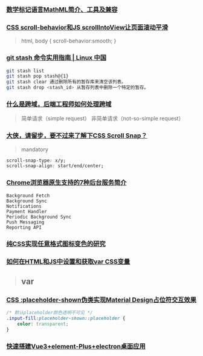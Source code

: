 ### [数学标记语言MathML简介、工具及兼容](https://www.zhangxinxu.com/wordpress/2018/10/mathml-%e5%85%bc%e5%ae%b9-%e5%b7%a5%e5%85%b7/)

### [CSS scroll-behavior和JS scrollIntoView让页面滚动平滑](https://www.zhangxinxu.com/wordpress/2018/10/scroll-behavior-scrollintoview-%e5%b9%b3%e6%bb%91%e6%bb%9a%e5%8a%a8/)

> html, body { scroll-behavior:smooth; }

### [git stash 命令实用指南 | Linux 中国](https://zhuanlan.zhihu.com/p/364339115)

```bash
git stash list
git stash pop stash@{1}
git stash clear 通过删除所有的暂存库来清空该列表。
git stash drop <stash_id> 从暂存列表中删除一个特定的暂存。
```

### [什么是跨域，后端工程师如何处理跨域](https://www.cnblogs.com/ricklz/p/16217937.html)

> 简单请求（simple request）
> 非简单请求（not-so-simple request）

### [大侠，请留步，要不过来了解下CSS Scroll Snap？](https://www.zhangxinxu.com/wordpress/2018/11/know-css-scroll-snap/)

> mandatory

```css
scroll-snap-type: x/y;
scroll-snap-align: start/end/center;
```

### [Chrome浏览器原生支持的7种后台服务简介](https://www.zhangxinxu.com/wordpress/2023/01/js-background-services/)

```
Background Fetch
Background Sync
Notifications
Payment Handler
Periodic Background Sync
Push Messaging
Reporting API
```

### [纯CSS实现任意格式图标变色的研究](https://www.zhangxinxu.com/wordpress/2018/11/css-change-icon-color/)

### [如何在HTML和JS中设置和获取var CSS变量](https://www.zhangxinxu.com/wordpress/2018/11/html-js-set-css-css3-var%e5%8f%98%e9%87%8f/)

> var
> --

### [CSS :placeholder-shown伪类实现Material Design占位符交互效果](https://www.zhangxinxu.com/wordpress/2018/12/css-placeholder-shown-material-design/)

```css
/* 默认placeholder颜色透明不可见 */
.input-fill:placeholder-shown::placeholder {
    color: transparent;
}
```

### [快速搭建Vue3+element-Plus+electron桌面应用](https://www.dddhl.cn/blogs/all/2022/electron.html#%E5%89%8D%E8%A8%80)
